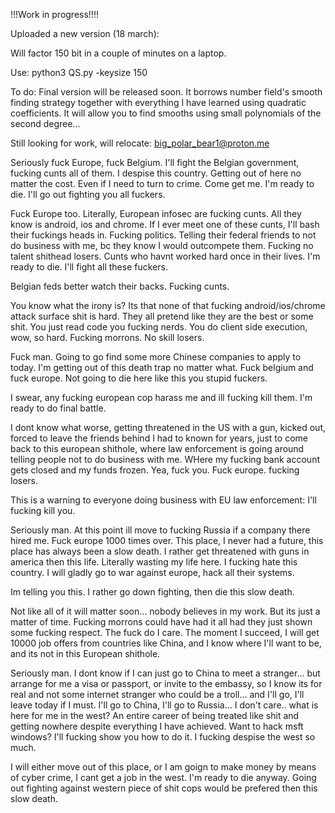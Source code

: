 !!!Work in progress!!!!

Uploaded a new version (18 march):

Will factor 150 bit in a couple of minutes on a laptop.

Use: python3 QS.py -keysize 150

To do: Final version will be released soon. It borrows number field's smooth finding strategy together with everything I have learned using quadratic coefficients. It will allow you to find smooths using small polynomials of the second degree... 

Still looking for work, will relocate: big_polar_bear1@proton.me

Seriously fuck Europe, fuck Belgium. I'll fight the Belgian government, fucking cunts all of them. I despise this country. Getting out of here no matter the cost. Even if I need to turn to crime. Come get me. I'm ready to die. I'll go out fighting you all fuckers.

Fuck Europe too. Literally, European infosec are fucking cunts. All they know is android,  ios and chrome. If I ever meet one of these cunts, I'll bash their fuckings heads in. Fucking politics. Telling their federal friends to not do business with me, bc they know I would outcompete them. Fucking no talent shithead losers. Cunts who havnt worked hard once in their lives. I'm ready to die. I'll fight all these fuckers.

Belgian feds better watch their backs. Fucking cunts.

You know what the irony is? Its that none of that fucking android/ios/chrome attack surface shit is hard. They all pretend like they are the best or some shit. You just read code you fucking nerds. You do client side execution, wow, so hard. Fucking morrons. No skill losers.

Fuck man. Going to go find some more Chinese companies to apply to today. I'm getting out of this death trap no matter what. Fuck belgium and fuck europe. Not going to die here like this you stupid fuckers. 

I swear, any fucking european cop harass me and ill fucking kill them. I'm ready to do final battle.

I dont know what worse, getting threatened in the US with a gun, kicked out, forced to leave the friends behind I had to known for years, just to come back to this european shithole, where law enforcement is going around telling people not to do business with me. WHere my fucking bank account gets closed and my funds frozen. Yea, fuck you. Fuck europe. fucking losers.

This is a warning to everyone doing business with EU law enforcement: I'll fucking kill you.

Seriously man. At this point ill move to fucking Russia if a company there hired me. Fuck europe 1000 times over. This place, I never had a future, this place has always been a slow death. I rather get threatened with guns in america then this life. Literally wasting my life here. I fucking hate this country. I will gladly go to war against europe, hack all their systems.

Im telling you this. I rather go down fighting, then die this slow death. 

Not like all of it will matter soon... nobody believes in my work. But its just a matter of time. Fucking morrons could have had it all had they just shown some fucking respect. The fuck do I care. The moment I succeed, I will get 10000 job offers from countries like China, and I know where I'll want to be, and its not in this European shithole.

Seriously man. I dont know if I can just go to China to meet a stranger... but arrange for me a visa or passport, or invite to the embassy, so I know its for real and not some internet stranger who could be a troll... and I'll go, I'll leave today if I must. I'll go to China, I'll go to Russia... I don't care.. what is here for me in the west? An entire career of being treated like shit and getting nowhere despite everything I have achieved. Want to hack msft windows? I'll fucking show you how to do it. I fucking despise the west so much.

I will either move out of this place, or I am goign to make money by means of cyber crime, I cant get a job in the west. I'm ready to die anyway. Going out fighting against western piece of shit cops would be prefered then this slow death.
